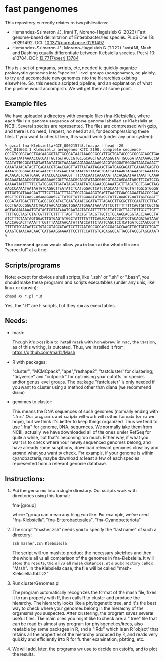 # fast pangenomes
This repository currently relates to two piblications:
* Hernandez-Salmeron JE, Irani T, Moreno-Hagelsieb G (2023) Fast genome-based delimitation of Enterobacterales species. PLoS One 18: e0291492. DOI: [10.1371/journal.pone.0291492](https://dx.doi.org/10.1371/journal.pone.0291492)
* Hernandez-Salmeron JE, Moreno-Hagelsieb G (2022) FastANI, Mash and Dashing equally differentiate between Klebsiella species. PeerJ 10: e13784. DOI: [10.7717/peerj.13784](https://dx.doi.org/10.7717/peerj.13784)


This is a set of programs, scripts, etc, needed to quickly organize prokaryotic genomes into "species"-level groups (pangenomes, or, plainly, to try and accomodate new genomes into the hierarchies existing elsewhere. So, this needs a scripted pipeline, and an explanation of what the pipeline would accomplish. We will get there at some point.

## Example files
We have uploaded a directory with example files (fna-Klebsiella), where each file is a genome sequence of some genome labelled as Klebsiella at NCBI. Several species are represented. The files are compressed with gzip, and there is no need, I repeat, no need at all, for decompressiong these files. If you want to check them, this would work (under any unix system):

```
% gzcat fna-Klebsiella/GCF_000215745.fna.gz | head -20  
>NC_015663.1 Klebsiella aerogenes KCTC 2190, complete sequence
CCCGTGCGGCAGCTGACAAGGGTATTGCGGATAACAAAGCCGCCATTGCTGATACCCGCGCGGCAGCTGACAAGGGTATT
GCGGATAATAAAACCGCCATTGCTGATACCCGTGCGGCAGCTGACAAGGGTATTGCGGATAACAAAGCCGCCATTGCTGA
TAATATTGCGCATAGTAGTAATATGCTAAAAACAGAAGAAAAAGCACGTAGGGATGGGGATAAACAAACTTTGGAACAAG
CAAATAAACATACTTCAGAACGTGAACGAGTTATTAATAATAGAACTGATGAGGAGATTCAAAATGAGTCCGAAGCACGA
AAAATCGGGGACATACAAACCTTGCAAAGTGCTAATCGTTACACTGATTATAAAGTAGAAAGTCAAAATCAAGAGTCTTT
ACAACAGTCAATGAACTATACCGACAAACGTTTTCAACAATCAAAAAATTACACGGATAATAAATTCAAACAACTAACGG
GGAAAATAAACCGTGCAGAAAAGCGCTTGAACGCAGGTATAGCGGGCGTGACAGCAATAGCTTCCATCCCATACCTTACT
GAAAATAATTTTTCCTATGGGGTTGGTATAGGTAATTATCAGAACGGAAATGCTTTAGCTGCTGGAGTACAATATAGAAT
AAGCCAAAATAATAATGTCAGGCTTAATATCTCATGGGACTCATCTAGCAATTCTGCTATTGGCGTGGGGTTCTCTGGGG
GTTGGTGATAAACAATTTTCCTTAATTTTACTGGCAGAAAGGTGAGTTAACTCAACCAGAATAACCCCAATCCATTGCAG
GGCTTCTTTCAACCAGAAAGGAGCCTTGTGTTATTAGGAATGTGACCTATTCAAGCTCAATTAATCAATTTAAATCTTTC
CCGATAATGACTTTTGACGCGCGATGCTCAATGAATCGGATATTTAGACGTTGGGCTTCCAATTCCTTACTTTCAATGAA
CCCTGACCCGGGATCTGCATAACACCGGCTGGAATTGAGATAAATATTCCTTTTTTTTCAGTGTTCGCTGATATTCCTTA
AGTACAAAAAAATGTATAGTCGTATAAATCAATACTATCATTTTTTCTTATCGCTTACTGTTGCCTTGTTTTATTAATTG
TTTTGCGTAGTGTATCGTTTTCTTTTTTAGTTTACTGTTACGTTGCTCTCCAAGCACGGTACCCAACCTATTGCACATTA
ATCTTTGTAATAGTGGACTTGTGAGTATGGCTATTTTATTTCAGACAACACCCATCCTACAGACAATAAATCCGCACTGC
CACCAGGACTTAAATTTCGTTTAACCAACATATTATCCATTCTAATCAGCTCCTCATGATCCCAACCGTTGGCCAGTAGT
TTTTGTGCATAGTCCTGTACGTAGCGTAGTCCTTCAATGCCGCCACGCGACACCAAGTTGCTGTCCTGATTGATAGCCAT
CAAGTGTAACAACAACTCATGAAGGGAAATTCCTTTCCATTGTGACAGGGCATTACGTACCGTAGCAAATCCGCTTTCTG
%
```

The command gzless would allow you to look at the whole file one "screenful" at a time.

## Scripts/programs

Note: except for obvious shell scripts, like ".zsh" or ".sh" or ".bash", you should make these programs and scripts executables (under any unix, like linux or darwin):

`chmod +x *.pl *.R`

Yes, the ".R" are R scripts, but they run as executables.

## Needs:
* mash:

  Though it's possible to install mash with homebrew in mac, the version, as of this writing, is outdated. Thus, we installed it from: https://github.com/marbl/Mash

* R with packages:
  
  "cluster", "MCMCpack", "ape","reshape2", "fastcluster" for clustering; "tidyverse" and "cutpointr" for optimising your cutoffs for species and/or genus level groups. The package "fastcluster" is only needed if you want to cluster using a method other than diana (we recommend diana)

  
* genomes to cluster:

  This means the DNA sequences of such genomes (normally ending with ".fna." Our programs and scripts will work with other formats (or so we hope), but we think it's better to keep things organized. Thus we tend to use ".fna" for genome, DNA, sequences. We normally take them from NCBI, actually, we have downloaded all of the ones under RefSeq for quite a while, but that's becoming too much. Either way, if what you want is to check where your newly sequenced genomes belong, and have already some suspitions, download relevant genomes close by and around what you want to check. For example, if your genome is within cyanobacteria, maybe download at least a few of each species represented from a relevant genome database.

## Instructions:
1. Put the genomes into a single directory. Our scripts work with directories using this format:

   fna-[group]

   where "group can mean anything you like. For example, we've used "fna-Klebsiella", "fna-Enterobacterales", "fna-Cyanobacteriota"

2. The script "masher.zsh" needs you to specify the "last name" of such a directory:

   `zsh masher.zsh Klebsiella`

   The script will run mash to produce the necessary sketches and then the whole all _vs_ all comparison of the genomes in fna-Klebsiella. It will store the results, the all _vs_ all mash distances, at a subdirectory called "Mash". In the Klebsiella case, the file will be called "mash-Klebsiella.tbl.bz2"

3. Run clusterGenomes.pl

   The program automatically recognizes the format of the mash file, fixes it to run properly with R, then calls R to cluster and produce the hierarchy. The hierarchy looks like a phylogenetic tree, and it's the best way to check where your genomes belong in the hierarchy of the organisms you suspected. After clustering, the program saves several useful files. The main ones you might like to check are: a ".tree" file that can be read by almost any program for phylogenetics/trees, also readable by some packages in R, and a ".Rds" which is an R 'object' that retains all the properties of the hierarchy produced by R, and reads very quickly and efficiently into R for further examination, plotting, etc.

4. We will add, later, the programs we use to decide on cutoffs, and to plot the results.
